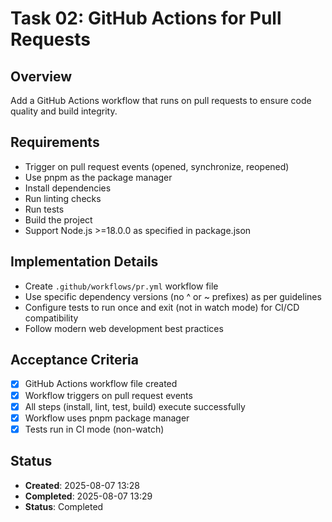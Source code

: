 # Task 02: GitHub Actions for Pull Requests

## Overview
Add a GitHub Actions workflow that runs on pull requests to ensure code quality and build integrity.

## Requirements
- Trigger on pull request events (opened, synchronize, reopened)
- Use pnpm as the package manager
- Install dependencies
- Run linting checks
- Run tests
- Build the project
- Support Node.js >=18.0.0 as specified in package.json

## Implementation Details
- Create `.github/workflows/pr.yml` workflow file
- Use specific dependency versions (no ^ or ~ prefixes) as per guidelines
- Configure tests to run once and exit (not in watch mode) for CI/CD compatibility
- Follow modern web development best practices

## Acceptance Criteria
- [x] GitHub Actions workflow file created
- [x] Workflow triggers on pull request events
- [x] All steps (install, lint, test, build) execute successfully
- [x] Workflow uses pnpm package manager
- [x] Tests run in CI mode (non-watch)

## Status
- **Created**: 2025-08-07 13:28
- **Completed**: 2025-08-07 13:29
- **Status**: Completed

